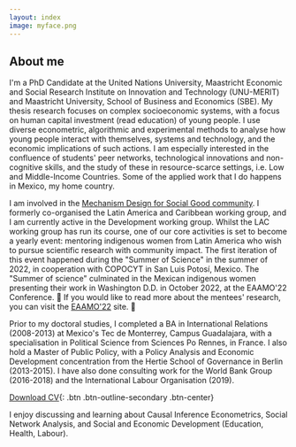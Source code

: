 ```yaml
---
layout: index
image: myface.png
---
```

## About me
I'm a PhD Candidate at the United Nations University, Maastricht Economic and Social Research Institute on Innovation and Technology (UNU-MERIT) and Maastricht University, School of Business and Economics (SBE). My thesis research focuses on complex socioeconomic systems, with a focus on human capital investment (read education) of young people. I use diverse econometric, algorithmic and experimental methods to analyse how young people interact with themselves, systems and technology, and the economic implications of such actions. I am especially interested in the confluence of students' peer networks, technological innovations and non-cognitive skills, and the study of these in resource-scarce settings, i.e. Low and Middle-Income Countries. Some of the applied work that I do happens in Mexico, my home country. 

I am involved in the [Mechanism Design for Social Good community](http://www.md4sg.com). I formerly co-organised the Latin America and Caribbean working group, and I am currently active in the Development working group. Whilst the LAC working group has run its course, one of our core activities is set to become a yearly event: mentoring indigenous women from Latin America who wish to pursue scientific research with community impact. The first iteration of this event happened during the "Summer of Science" in the summer of 2022, in cooperation with COPOCYT in San Luis Potosí, Mexico. The "Summer of science" culminated in the Mexican indigenous women presenting their work in Washington D.D. in October 2022, at the EAAMO'22 Conference. 
📣 If you would like to read more about the mentees' research, you can visit the [EAAMO'22](https://eaamo.org/copocyt/) site. 📣  

Prior to my doctoral studies, I completed a BA in International Relations (2008-2013) at Mexico's Tec de Monterrey, Campus Guadalajara, with a specialisation in Political Science from Sciences Po Rennes, in France. I also hold a Master of Public Policy, with a Policy Analysis and Economic Development concentration from the Hertie School of Governance  in Berlin (2013-2015). I have also done consulting work for the World Bank Group (2016-2018) and the International Labour Organisation (2019).

[Download CV](pdfs/cv.pdf){: .btn .btn-outline-secondary .btn-center}

I enjoy discussing and learning about Causal Inference Econometrics, Social Network Analysis, and Social and Economic Development (Education, Health, Labour).
